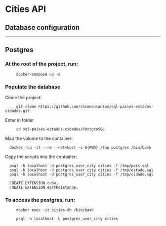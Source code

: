 # Cities API

## Database configuration

<hr/>

## Postgres

### At the root of the project, run:
     
         docker-compose up -d


### Populate the database
   
   Clone the project:
   
         git clone https://github.com/chinnonsantos/sql-paises-estados-cidades.git
      
   Enter in folder
   
         cd sql-paises-estados-cidades/PostgreSQL
   
   Map the volume to the container: 
   
      docker run -it --rm --net=host -v ${PWD}:/tmp postgres /bin/bash
       
   Copy the scripts into the container:    
        
      psql -h localhost -U postgres_user_city cities -f /tmp/pais.sql
      psql -h localhost -U postgres_user_city cities -f /tmp/estado.sql
      psql -h localhost -U postgres_user_city cities -f /tmp/cidade.sql

      CREATE EXTENSION cube;
      CREATE EXTENSION earthdistance;

### To access the postgres, run:
         
         docker exec -it cities-db /bin/bash

         psql -h localhost -U postgres_user_city cities